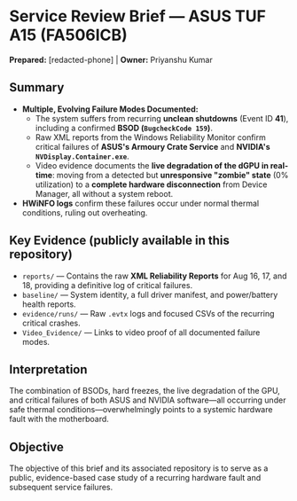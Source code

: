 ﻿# Service Review Brief — ASUS TUF A15 (FA506ICB)
**Prepared:** [redacted-phone] | **Owner:** Priyanshu Kumar

## Summary
- **Multiple, Evolving Failure Modes Documented:**
  - The system suffers from recurring **unclean shutdowns** (Event ID **41**), including a confirmed **BSOD (`BugcheckCode 159`)**.
  - Raw XML reports from the Windows Reliability Monitor confirm critical failures of **ASUS's Armoury Crate Service** and **NVIDIA's `NVDisplay.Container.exe`**.
  - Video evidence documents the **live degradation of the dGPU in real-time**: moving from a detected but **unresponsive "zombie" state** (0% utilization) to a **complete hardware disconnection** from Device Manager, all without a system reboot.
- **HWiNFO logs** confirm these failures occur under normal thermal conditions, ruling out overheating.

## Key Evidence (publicly available in this repository)
- `reports/` — Contains the raw **XML Reliability Reports** for Aug 16, 17, and 18, providing a definitive log of critical failures.
- `baseline/` — System identity, a full driver manifest, and power/battery health reports.
- `evidence/runs/` — Raw `.evtx` logs and focused CSVs of the recurring critical crashes.
- `Video_Evidence/` — Links to video proof of all documented failure modes.

## Interpretation
The combination of BSODs, hard freezes, the live degradation of the GPU, and critical failures of both ASUS and NVIDIA software—all occurring under safe thermal conditions—overwhelmingly points to a systemic hardware fault with the motherboard.

## Objective
The objective of this brief and its associated repository is to serve as a public, evidence-based case study of a recurring hardware fault and subsequent service failures.
